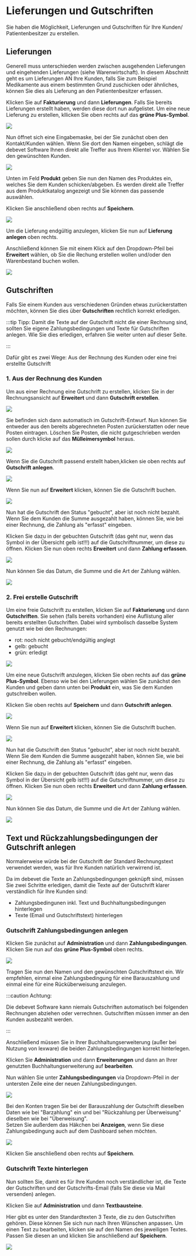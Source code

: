 # Lieferungen und Gutschriften 


Sie haben die Möglichkeit, Lieferungen und Gutschriften für Ihre Kunden/ Patientenbesitzer zu erstellen. 

## Lieferungen 

Generell muss unterschieden werden zwischen ausgehenden Lieferungen und eingehenden Lieferungen (siehe Warenwirtschaft). In diesem Abschnitt
geht es um Lieferungen AN Ihre Kunden, falls Sie zum Beispiel Medikamente aus einem bestimmten Grund zuschicken oder ähnliches,
können Sie dies als Lieferung an den Patientenbesitzer erfassen.   

Klicken Sie auf **Fakturierung** und dann **Lieferungen**. Falls Sie bereits Lieferungen erstellt haben, werden diese dort nun aufgelistet. 
Um eine neue Lieferung zu erstellen, kllicken Sie oben rechts auf das **grüne Plus-Symbol**.   

![](../../static/img/Rechnungen/ausgangslieferung1.png)  

Nun öffnet sich eine Eingabemaske, bei der Sie zunächst oben den Kontakt/Kunden wählen. Wenn Sie dort den Namen eingeben, schlägt 
die debevet Software Ihnen direkt alle Treffer aus Ihrem Klientel vor. Wählen Sie den gewünschten Kunden.   

![](../../static/img/Rechnungen/ausgangslieferung2.png)

Unten im Feld **Produkt** geben Sie nun den Namen des Produktes ein, welches Sie dem Kunden schicken/abgeben. Es werden 
direkt alle Treffer aus dem Produktkatalog angezeigt und Sie können das passende auswählen.  
 
Klicken Sie anschließend oben rechts auf **Speichern**. 

![](../../static/img/Rechnungen/ausgangslieferung3.png)  

Um die Lieferung endgültig anzulegen, klicken Sie nun auf **Lieferung anlegen** oben rechts.  

Anschließend können Sie mit einem Klick auf den Dropdown-Pfeil bei **Erweitert** wählen, ob Sie die Rechung erstellen wollen und/oder 
den Warenbestand buchen wollen.  

![](../../static/img/Rechnungen/ausgangslieferung4.png)  

## Gutschriften  

Falls Sie einem Kunden aus verschiedenen Gründen etwas zurückerstatten möchten, können Sie dies über **Gutschriften** rechtlich korrekt
erledigen. 

:::tip Tipp: 
Damit die Texte auf der Gutschrift nicht die einer Rechnung sind, sollten Sie eigene Zahlungsbedingungen und Texte für Gutschriften anlegen. Wie Sie dies 
erledigen, erfahren Sie weiter unten auf dieser Seite.  

:::  

Dafür gibt es zwei Wege: Aus der Rechnung des Kunden oder eine frei erstellte Gutschrift

### 1. Aus der Rechnung des Kunden

Um aus einer Rechnung  eine Gutschrift zu erstellen, klicken Sie in der Rechnungsansicht auf **Erweitert** und dann **Gutschrift erstellen**.

![](../../static/img/Rechnungen/rechnung_zu_gutschrift.png)

Sie befinden sich dann automatisch im Gutschrift-Entwurf. Nun können Sie entweder aus den bereits abgerechneten Posten zurückerstatten oder neue Posten eintragen. Löschen Sie Posten, die nicht gutgeschrieben werden sollen
durch klicke auf das **Mülleimersymbol** heraus.   

![](../../static/img/Rechnungen/rechnung_zu_gutschrift2.png) 

Wenn Sie die Gutschrift passend erstellt haben,klicken sie oben rechts auf **Gutschrift anlegen**. 

![](../../static/img/Rechnungen/gutschrift_anlegen_rechnung.png)

Wenn Sie nun auf **Erweitert** klicken, können Sie die Gutschrift buchen.

![](../../static/img/Rechnungen/re_gutschrift3.png)

Nun hat die Gutschrift den Status "gebucht", aber ist noch nicht bezahlt. Wenn Sie dem Kunden die Summe ausgezahlt haben, können
Sie, wie bei einer Rechnung, die Zahlung als "erfasst" eingeben.

Klicken Sie dazu in der gebuchten Gutschrift (das geht nur, wenn das Symbol in der Übersicht gelb ist!!!) auf die Gutschriftnummer,
um diese zu öffnen. Klicken Sie nun oben rechts **Erweitert** und dann **Zahlung erfassen**.

![](../../static/img/Rechnungen/re_gutschrift4.png)

Nun können Sie das Datum, die Summe und die Art der Zahlung wählen.

![](../../static/img/Rechnungen/re_gutschrift5.png)

### 2. Frei erstelle Gutschrift 

Um eine freie Gutschrift zu erstellen, klicken Sie auf **Fakturierung** und dann **Gutschriften**. Sie sehen (falls bereits vorhanden) eine Auflistung aller bereits
erstellten Gutschriften. Dabei wird symbolisch dasselbe System genutzt wie bei den Rechnungen:  

* rot: noch nicht gebucht/endgültig anglegt
* gelb: gebucht 
* grün: erledigt  

![](../../static/img/Rechnungen/re_gutschrift1.png)  

Um eine neue Gutschrift anzulegen, klicken Sie oben rechts auf das **grüne Plus-Symbol**. Ebenso wie bei den Lieferungen wählen Sie
zunächst den Kunden und geben dann unten bei **Produkt** ein, was Sie dem Kunden gutschreiben wollen. 

Klicken Sie oben rechts auf **Speichern** und dann **Gutschrift anlegen**.  

![](../../static/img/Rechnungen/re_gutschrift2.png)  

Wenn Sie nun auf **Erweitert** klicken, können Sie die Gutschrift buchen.  

![](../../static/img/Rechnungen/re_gutschrift3.png)  

Nun hat die Gutschrift den Status "gebucht", aber ist noch nicht bezahlt. Wenn Sie dem Kunden die Summe ausgezahlt haben, können 
Sie, wie bei einer Rechnung, die Zahlung als "erfasst" eingeben.  

Klicken Sie dazu in der gebuchten Gutschrift (das geht nur, wenn das Symbol in der Übersicht gelb ist!!!) auf die Gutschriftnummer,
um diese zu öffnen. Klicken Sie nun oben rechts **Erweitert** und dann **Zahlung erfassen**.  

![](../../static/img/Rechnungen/re_gutschrift4.png)  

Nun können Sie das Datum, die Summe und die Art der Zahlung wählen.  

![](../../static/img/Rechnungen/re_gutschrift5.png)

## Text und Rückzahlungsbedingungen der Gutschrift anlegen 

Normalerweise würde bei der Gutschrift der Standard Rechnungstext verwendet werden, was für Ihre Kunden natürlich verwirrend ist.  

Da im debevet die Texte an Zahlungsbedingungen geknüpft sind, müssen Sie zwei Schritte erledigen, damit die Texte auf der Gutschrift klarer verständlich für Ihre 
Kunden sind:

* Zahlungsbedingunen inkl. Text und Buchhaltungsbedingungen hinterlegen
* Texte (Email und Gutschriftstext) hinterlegen

### Gutschrift Zahlungsbedingungen anlegen  

Klicken Sie zunächst auf **Administration** und dann **Zahlungsbedingungen**. Klicken Sie nun auf das **grüne Plus-Symbol** oben rechts.

![](../../static/img/Rechnungen/gutschriftzahlung1.png)  

Tragen Sie nun den Namen und den gewünschten Gutschriftstext ein. Wir empfehlen, einmal eine Zahlungsbedingung für eine Barauszahlung und einmal eine für eine 
Rücküberweisung anzulegen.   

:::caution Achtung:  

Die debevet Software kann niemals Gutschriften automatisch bei folgenden Rechnungen abziehen oder verrechnen. Gutschriften müssen immer an den Kunden
ausbezahlt werden.  

:::   

Anschließend müssen Sie in Ihrer Buchhaltungserweiterung (außer bei Nutzung von lexware) die beiden Zahlungsbedingungen korrekt hinterlegen. 

Klicken Sie **Administration** und dann **Erweiterungen** und dann an Ihrer genutzten Buchhaltungserweiterung auf **bearbeiten**. 

Nun wählen Sie unter **Zahlungsbedingungen** via Dropdown-Pfeil in der untersten Zeile eine der neuen Zahlungsbedingungen.   

![](../../static/img/Rechnungen/gutschriftzahlung3.png)   

Bei den Konten tragen Sie bei der Barauszahlung der Gutschrift dieselben Daten wie bei "Barzahlung" ein und bei "Rückzahlung per Überweisung" dieselben wie
bei "Überweisung".  
Setzen Sie außerdem das Häkchen bei **Anzeigen**, wenn Sie diese Zahlungsbedingung auch auf dem Dashboard sehen möchten.  

![](../../static/img/Rechnungen/gutschriftzahlung4.png)

Klicken Sie anschließend oben rechts auf **Speichern**.

### Gutschrift Texte hinterlegen  

Nun sollten Sie, damit es für Ihre Kunden noch verständlicher ist, die Texte der Gutschriften und der Gutschrifts-Email (falls Sie diese via Mail versenden) anlegen. 

Klicken Sie auf **Administration** und dann **Textbausteine**. 

Hier gibt es unter den Standardtexten 3 Texte, die zu den Gutschriften gehören. Diese können Sie sich nun nach Ihren Wünschen anpassen. 
Um einen Text zu bearbeiten, klicken sie auf den Namen des jeweiligen Textes. Passen Sie diesen an und klicken Sie anschließend auf **Speichern**. 

![](../../static/img/Rechnungen/gutschrift_texte.png)


